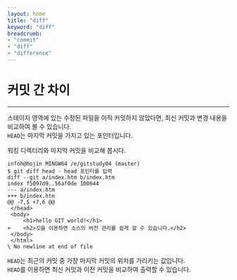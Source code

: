 ```yaml
---
layout: home
title: "diff"
keyword: "diff"
breadcrumb:
- "commit"
- "diff"
- "difference"
---
```


# 커밋 간 차이
---
스테이지 영역에 있는 수정된 파일을 아직 커밋하지 않았다면, 최신 커밋과 변경 내용을 비교하여 볼 수 있습니다.  
`HEAD`는 마지막 커밋을 가지고 있는 포인터입니다.  

워킹 디렉터리와 마지막 커밋을 비교해 봅시다.  

```
infoh@hojin MINGW64 /e/gitstudy04 (master)
$ git diff head ☜ head 포인터를 입력
diff --git a/index.htm b/index.htm
index f5097d9..56af0de 100644
--- a/index.htm
+++ b/index.htm
@@ -7,5 +7,6 @@
 </head>
 <body>
     <h1>hello GIT world!</h1>
+    <h2>깃을 이용하면 소스의 버전 관리를 쉽게 할 수 있습니다.</h2>
 </body>
 </html>
\ No newline at end of file
```

`HEAD`는 최근의 커밋 중 가장 마지막 커밋의 위치를 가리키는 값입니다.  
`HEAD`를 이용하면 최신 커밋과 이전 커밋을 비교하여 출력할 수 있습니다.  

<br>